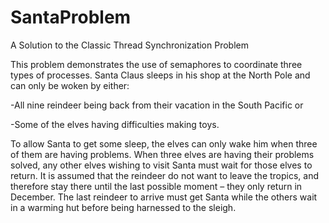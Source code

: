 # SantaProblem
A Solution to the Classic Thread Synchronization Problem

This problem demonstrates the use of semaphores to coordinate three types of processes. Santa Claus sleeps in his shop at the North Pole and can only be woken by either:

-All nine reindeer being back from their vacation in the South Pacific or

-Some of the elves having difficulties making toys.

To allow Santa to get some sleep, the elves can only wake him when three of them are having problems. When three elves are having their problems solved, any other elves wishing to visit Santa must wait for those elves to return. It is assumed that the reindeer do not want to leave the tropics, and therefore stay there until the last possible moment – they only return in December. The last reindeer to arrive must get Santa while the others wait in a warming hut before being harnessed to the sleigh.
